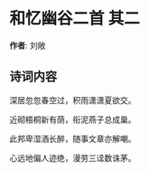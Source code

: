 # 和忆幽谷二首  其二

**作者**: 刘敞

## 诗词内容

深居忽忽春空过，积雨潇潇夏欲交。

近砌梧桐新有荫，衔泥燕子总成巢。

此邦卑湿酒长醉，随事文章亦解嘲。

心远地偏人迹绝，漫劳三迳数诛茅。

